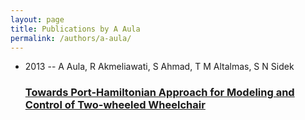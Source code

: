 ```yaml
---
layout: page
title: Publications by A Aula
permalink: /authors/a-aula/
---
```


<ul class="post-list">
<li><span class='post-meta'>2013 -- A Aula, R Akmeliawati, S Ahmad, T M Altalmas, S N Sidek</span><h3><a class='post-link' href='../../towards-port-hamiltonian-approach-for-modeling-and-control-of-two-wheeled-wheelchair'>Towards Port-Hamiltonian Approach for Modeling and Control of Two-wheeled Wheelchair</a></h3></li>

</ul>
